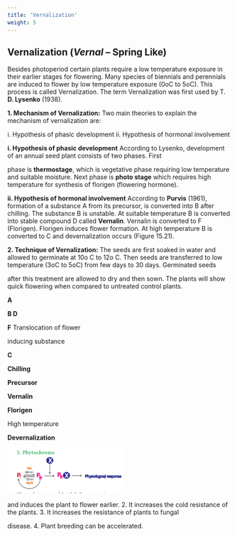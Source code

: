 ```yaml
---
title: 'Vernalization'
weight: 5
---
```


## Vernalization (_Vernal_ – Spring Like)
 Besides photoperiod certain plants require a low temperature exposure in their earlier stages for flowering. Many species of biennials and perennials are induced to flower by low temperature exposure (0oC to 5oC). This process is called Vernalization. The term Vernalization was first used by T. **D. Lysenko** (1938).

**1\. Mechanism of Vernalization:** Two main theories to explain the mechanism of vernalization are:

i. Hypothesis of phasic development ii. Hypothesis of hormonal involvement

**i. Hypothesis of phasic development** According to Lysenko, development of an annual seed plant consists of two phases. First  

phase is **thermostage**, which is vegetative phase requiring low temperature and suitable moisture. Next phase is **photo stage** which requires high temperature for synthesis of florigen (flowering hormone).

**ii. Hypothesis of hormonal involvement** According to **Purvis** (1961), formation of a substance A from its precursor, is converted into B after chilling. The substance B is unstable. At suitable temperature B is converted into stable compound D called **Vernalin**. Vernalin is converted to F (Florigen). Florigen induces flower formation. At high temperature B is converted to C and devernalization occurs (Figure 15.21).

**2\. Technique of Vernalization:** The seeds are first soaked in water and allowed to germinate at 10o C to 12o C. Then seeds are transferred to low temperature (3oC to 5oC) from few days to 30 days. Germinated seeds




  

after this treatment are allowed to dry and then sown. The plants will show quick flowering when compared to untreated control plants.

**A**

**B D**

**F** Translocation of flower

inducing substance

**C**

**Chilling**

**Precursor**

**Vernalin**

**Florigen**

High temperature

**Devernalization**

![ Vernalization and Flowering **3\. Devernalization** Reversal of the effect of vernalization is called **devernalization**. **4\. Practical applications** 1\. Vernalization shortens the vegetative period](15.21.png "")


and induces the plant to flower earlier. 2. It increases the cold resistance of the plants. 3. It increases the resistance of plants to fungal

disease. 4. Plant breeding can be accelerated.